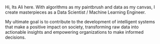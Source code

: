 Hi,
Its Ali here.
With algorithms as my paintbrush and data as my canvas, 
I create masterpieces as a Data Scientist / Machine Learning Engineer.

My ultimate goal is to contribute to the development of intelligent systems that make a positive impact on society, transforming raw data into actionable insights and empowering organizations to make informed decisions.

<!---
raoaliarmaghan/raoaliarmaghan is a ✨ special ✨ repository because its `README.md` (this file) appears on your GitHub profile.
You can click the Preview link to take a look at your changes.
--->
